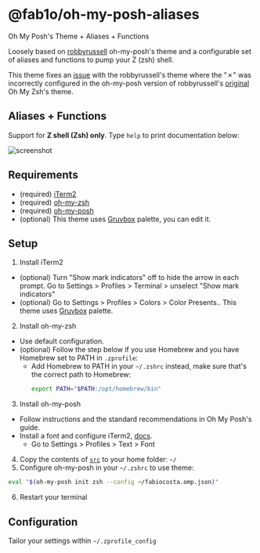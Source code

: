 # @fab1o/oh-my-posh-aliases

Oh My Posh's Theme + Aliases + Functions

Loosely based on [robbyrussell](https://ohmyposh.dev/docs/themes#robbyrussell) oh-my-posh's theme and a configurable set of aliases and functions to pump your Z (zsh) shell.

This theme fixes an [issue](https://github.com/JanDeDobbeleer/oh-my-posh/issues/6204) with the robbyrussell's theme where the "✗" was incorrectly configured in the oh-my-posh version of robbyrussell's [original](https://github.com/ohmyzsh/ohmyzsh/blob/master/themes/robbyrussell.zsh-theme#L6) Oh My Zsh's theme.

## Aliases + Functions

Support for **Z shell (Zsh) only**. Type `help` to print documentation below:

![screenshot](docs/screenshot.png)

## Requirements

- (required) [iTerm2](https://iterm2.com/)
- (required) [oh-my-zsh](https://ohmyz.sh/)
- (required) [oh-my-posh](https://ohmyposh.dev/)
- (optional) This theme uses [Gruvbox](https://github.com/herrbischoff/iterm2-gruvbox) palette, you can edit it.

## Setup

1. Install iTerm2

- (optional) Turn "Show mark indicators" off to hide the arrow in each prompt. Go to Settings > Profiles > Terminal > unselect "Show mark indicators"
- (optional) Go to Settings > Profiles > Colors > Color Presents.. This theme uses [Gruvbox](https://github.com/herrbischoff/iterm2-gruvbox) palette.

2. Install oh-my-zsh

- Use default configuration.
- (optional) Follow the step below if you use Homebrew and you have Homebrew set to PATH in `.zprofile`:
  - Add Homebrew to PATH in your `~/.zshrc` instead, make sure that's the correct path to Homebrew:
    ```sh
    export PATH="$PATH:/opt/homebrew/bin"
    ```

3. Install oh-my-posh

- Follow instructions and the standard recommendations in Oh My Posh's guide.
- Install a font and configure iTerm2, [docs](https://iterm2.com/documentation-fonts.html).
  - Go to Settings > Profiles > Text > Font

4. Copy the contents of [`src`](src/) to your home folder: `~/`
5. Configure oh-my-posh in your `~/.zshrc` to use theme:

```sh
eval "$(oh-my-posh init zsh --config ~/fabiocosta.omp.json)"
```

6. Restart your terminal

## Configuration

Tailor your settings within `~/.zprofile_config`
